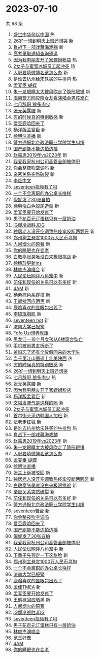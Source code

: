 # 2023-07-10

共 98 条

<!-- BEGIN -->
<!-- 最后更新时间 Mon Jul 10 2023 01:11:52 GMT+0800 (China Standard Time) -->

1. [盛世中华何以中国](https://s.weibo.com//weibo?q=%23%E7%9B%9B%E4%B8%96%E4%B8%AD%E5%8D%8E%E4%BD%95%E4%BB%A5%E4%B8%AD%E5%9B%BD%23&Refer=new_time)
   热
1. [26岁一想到明天上班还想哭](https://s.weibo.com//weibo?q=%2326%E5%B2%81%E4%B8%80%E6%83%B3%E5%88%B0%E6%98%8E%E5%A4%A9%E4%B8%8A%E7%8F%AD%E8%BF%98%E6%83%B3%E5%93%AD%23&t=31&band_rank=1&Refer=top)
   新
1. [肖战下一部戏藏海戏麟](https://s.weibo.com//weibo?q=%23%E8%82%96%E6%88%98%E4%B8%8B%E4%B8%80%E9%83%A8%E6%88%8F%E8%97%8F%E6%B5%B7%E6%88%8F%E9%BA%9F%23&t=31&band_rank=2&Refer=top)
   新
1. [高考录取通知查询通道](https://s.weibo.com//weibo?q=%23%E9%AB%98%E8%80%83%E5%BD%95%E5%8F%96%E9%80%9A%E7%9F%A5%E6%9F%A5%E8%AF%A2%E9%80%9A%E9%81%93%23&t=31&band_rank=3&Refer=top)
1. [因为我男朋友开了家螺蛳粉店](https://s.weibo.com//weibo?q=%23%E5%9B%A0%E4%B8%BA%E6%88%91%E7%94%B7%E6%9C%8B%E5%8F%8B%E5%BC%80%E4%BA%86%E5%AE%B6%E8%9E%BA%E8%9B%B3%E7%B2%89%E5%BA%97%23&t=31&band_rank=4&Refer=top)
   热
1. [2女子与蜜雪冰城员工起冲突](https://s.weibo.com//weibo?q=%232%E5%A5%B3%E5%AD%90%E4%B8%8E%E8%9C%9C%E9%9B%AA%E5%86%B0%E5%9F%8E%E5%91%98%E5%B7%A5%E8%B5%B7%E5%86%B2%E7%AA%81%23&t=31&band_rank=5&Refer=top)
   热
1. [入职要填微博名该怎么办](https://s.weibo.com//weibo?q=%23%E5%85%A5%E8%81%8C%E8%A6%81%E5%A1%AB%E5%BE%AE%E5%8D%9A%E5%90%8D%E8%AF%A5%E6%80%8E%E4%B9%88%E5%8A%9E%23&t=31&band_rank=6&Refer=top)
   新
1. [是谁去杭州给宋轶买的牛排包](https://s.weibo.com//weibo?q=%23%E6%98%AF%E8%B0%81%E5%8E%BB%E6%9D%AD%E5%B7%9E%E7%BB%99%E5%AE%8B%E8%BD%B6%E4%B9%B0%E7%9A%84%E7%89%9B%E6%8E%92%E5%8C%85%23&t=31&band_rank=7&Refer=top)
   热
1. [孟宴臣 蝴蝶](https://s.weibo.com//weibo?q=%E5%AD%9F%E5%AE%B4%E8%87%A3%20%E8%9D%B4%E8%9D%B6&t=31&band_rank=8&Refer=top)
1. [朱一龙眼睛太大被风吹走了隐形眼镜](https://s.weibo.com//weibo?q=%23%E6%9C%B1%E4%B8%80%E9%BE%99%E7%9C%BC%E7%9D%9B%E5%A4%AA%E5%A4%A7%E8%A2%AB%E9%A3%8E%E5%90%B9%E8%B5%B0%E4%BA%86%E9%9A%90%E5%BD%A2%E7%9C%BC%E9%95%9C%23&t=31&band_rank=9&Refer=top)
   新
1. [海南警方回应陪女友看演唱会男孩溺亡](https://s.weibo.com//weibo?q=%23%E6%B5%B7%E5%8D%97%E8%AD%A6%E6%96%B9%E5%9B%9E%E5%BA%94%E9%99%AA%E5%A5%B3%E5%8F%8B%E7%9C%8B%E6%BC%94%E5%94%B1%E4%BC%9A%E7%94%B7%E5%AD%A9%E6%BA%BA%E4%BA%A1%23&t=31&band_rank=10&Refer=top)
1. [七月辞职 狼多肉少](https://s.weibo.com//weibo?q=%E4%B8%83%E6%9C%88%E8%BE%9E%E8%81%8C%20%E7%8B%BC%E5%A4%9A%E8%82%89%E5%B0%91&t=31&band_rank=11&Refer=top)
1. [张元英露腰](https://s.weibo.com//weibo?q=%23%E5%BC%A0%E5%85%83%E8%8B%B1%E9%9C%B2%E8%85%B0%23&t=31&band_rank=12&Refer=top)
   新
1. [穷的时候真的特别敏感](https://s.weibo.com//weibo?q=%E7%A9%B7%E7%9A%84%E6%97%B6%E5%80%99%E7%9C%9F%E7%9A%84%E7%89%B9%E5%88%AB%E6%95%8F%E6%84%9F&t=31&band_rank=13&Refer=top)
   新
1. [爱豆鹿晗回来了](https://s.weibo.com//weibo?q=%23%E7%88%B1%E8%B1%86%E9%B9%BF%E6%99%97%E5%9B%9E%E6%9D%A5%E4%BA%86%23&t=31&band_rank=14&Refer=top)
1. [杨洋版孟宴臣](https://s.weibo.com//weibo?q=%23%E6%9D%A8%E6%B4%8B%E7%89%88%E5%AD%9F%E5%AE%B4%E8%87%A3%23&t=31&band_rank=15&Refer=top)
   新
1. [徐明浩直播](https://s.weibo.com//weibo?q=%E5%BE%90%E6%98%8E%E6%B5%A9%E7%9B%B4%E6%92%AD&t=31&band_rank=16&Refer=top)
   新
1. [警方通报北京政法职业学院学生纠纷](https://s.weibo.com//weibo?q=%23%E8%AD%A6%E6%96%B9%E9%80%9A%E6%8A%A5%E5%8C%97%E4%BA%AC%E6%94%BF%E6%B3%95%E8%81%8C%E4%B8%9A%E5%AD%A6%E9%99%A2%E5%AD%A6%E7%94%9F%E7%BA%A0%E7%BA%B7%23&t=31&band_rank=17&Refer=top)
1. [国产剧能不能边拍边播](https://s.weibo.com//weibo?q=%E5%9B%BD%E4%BA%A7%E5%89%A7%E8%83%BD%E4%B8%8D%E8%83%BD%E8%BE%B9%E6%8B%8D%E8%BE%B9%E6%92%AD&t=31&band_rank=18&Refer=top)
1. [赵露思2019年vs2023年](https://s.weibo.com//weibo?q=%23%E8%B5%B5%E9%9C%B2%E6%80%9D2019%E5%B9%B4vs2023%E5%B9%B4%23&t=31&band_rank=19&Refer=top)
   新
1. [我爱我家杭州公司高管全部被停职](https://s.weibo.com//weibo?q=%23%E6%88%91%E7%88%B1%E6%88%91%E5%AE%B6%E6%9D%AD%E5%B7%9E%E5%85%AC%E5%8F%B8%E9%AB%98%E7%AE%A1%E5%85%A8%E9%83%A8%E8%A2%AB%E5%81%9C%E8%81%8C%23&t=31&band_rank=20&Refer=top)
1. [你会整夜吹空调吗](https://s.weibo.com//weibo?q=%23%E4%BD%A0%E4%BC%9A%E6%95%B4%E5%A4%9C%E5%90%B9%E7%A9%BA%E8%B0%83%E5%90%97%23&t=31&band_rank=21&Refer=top)
   新
1. [亲密关系突然破裂](https://s.weibo.com//weibo?q=%E4%BA%B2%E5%AF%86%E5%85%B3%E7%B3%BB%E7%AA%81%E7%84%B6%E7%A0%B4%E8%A3%82&t=31&band_rank=22&Refer=top)
   新
1. [李灿中文](https://s.weibo.com//weibo?q=%E6%9D%8E%E7%81%BF%E4%B8%AD%E6%96%87&t=31&band_rank=23&Refer=top)
1. [seventeen视频有了吗](https://s.weibo.com//weibo?q=seventeen%E8%A7%86%E9%A2%91%E6%9C%89%E4%BA%86%E5%90%97&t=31&band_rank=24&Refer=top)
1. [一个不会离职的办公桌长啥样](https://s.weibo.com//weibo?q=%23%E4%B8%80%E4%B8%AA%E4%B8%8D%E4%BC%9A%E7%A6%BB%E8%81%8C%E7%9A%84%E5%8A%9E%E5%85%AC%E6%A1%8C%E9%95%BF%E5%95%A5%E6%A0%B7%23&t=31&band_rank=25&Refer=top)
1. [倪妮发了30张自拍](https://s.weibo.com//weibo?q=%23%E5%80%AA%E5%A6%AE%E5%8F%91%E4%BA%8630%E5%BC%A0%E8%87%AA%E6%8B%8D%23&t=31&band_rank=26&Refer=top)
1. [徐明浩白色狼尾造型](https://s.weibo.com//weibo?q=%23%E5%BE%90%E6%98%8E%E6%B5%A9%E7%99%BD%E8%89%B2%E7%8B%BC%E5%B0%BE%E9%80%A0%E5%9E%8B%23&t=31&band_rank=27&Refer=top)
   新
1. [孟宴臣要开始发疯了](https://s.weibo.com//weibo?q=%23%E5%AD%9F%E5%AE%B4%E8%87%A3%E8%A6%81%E5%BC%80%E5%A7%8B%E5%8F%91%E7%96%AF%E4%BA%86%23&t=31&band_rank=28&Refer=top)
1. [男子花百元订蛋糕只有一层奶油](https://s.weibo.com//weibo?q=%23%E7%94%B7%E5%AD%90%E8%8A%B1%E7%99%BE%E5%85%83%E8%AE%A2%E8%9B%8B%E7%B3%95%E5%8F%AA%E6%9C%89%E4%B8%80%E5%B1%82%E5%A5%B6%E6%B2%B9%23&t=31&band_rank=29&Refer=top)
1. [iG爆冷战胜JDG](https://s.weibo.com//weibo?q=%23iG%E7%88%86%E5%86%B7%E6%88%98%E8%83%9CJDG%23&t=31&band_rank=30&Refer=top)
1. [独居老人没开空调致热痉挛咬断两颗牙](https://s.weibo.com//weibo?q=%23%E7%8B%AC%E5%B1%85%E8%80%81%E4%BA%BA%E6%B2%A1%E5%BC%80%E7%A9%BA%E8%B0%83%E8%87%B4%E7%83%AD%E7%97%89%E6%8C%9B%E5%92%AC%E6%96%AD%E4%B8%A4%E9%A2%97%E7%89%99%23&t=31&band_rank=31&Refer=top)
   新
1. [郑州狗主悬赏1000万人民币寻狗](https://s.weibo.com//weibo?q=%23%E9%83%91%E5%B7%9E%E7%8B%97%E4%B8%BB%E6%82%AC%E8%B5%8F1000%E4%B8%87%E4%BA%BA%E6%B0%91%E5%B8%81%E5%AF%BB%E7%8B%97%23&t=31&band_rank=32&Refer=top)
1. [人间烟火的原著](https://s.weibo.com//weibo?q=%E4%BA%BA%E9%97%B4%E7%83%9F%E7%81%AB%E7%9A%84%E5%8E%9F%E8%91%97&t=31&band_rank=33&Refer=top)
   新
1. [你的睡眠也在变老](https://s.weibo.com//weibo?q=%E4%BD%A0%E7%9A%84%E7%9D%A1%E7%9C%A0%E4%B9%9F%E5%9C%A8%E5%8F%98%E8%80%81&t=31&band_rank=34&Refer=top)
1. [白敬亭张昊唯没白来极限挑战](https://s.weibo.com//weibo?q=%23%E7%99%BD%E6%95%AC%E4%BA%AD%E5%BC%A0%E6%98%8A%E5%94%AF%E6%B2%A1%E7%99%BD%E6%9D%A5%E6%9E%81%E9%99%90%E6%8C%91%E6%88%98%23&t=31&band_rank=35&Refer=top)
   新
1. [徐穗珍更新ins](https://s.weibo.com//weibo?q=%23%E5%BE%90%E7%A9%97%E7%8F%8D%E6%9B%B4%E6%96%B0ins%23&t=31&band_rank=36&Refer=top)
1. [林俊杰演唱会](https://s.weibo.com//weibo?q=%E6%9E%97%E4%BF%8A%E6%9D%B0%E6%BC%94%E5%94%B1%E4%BC%9A&t=31&band_rank=37&Refer=top)
   新
1. [人民论坛网评八角笼中](https://s.weibo.com//weibo?q=%23%E4%BA%BA%E6%B0%91%E8%AE%BA%E5%9D%9B%E7%BD%91%E8%AF%84%E5%85%AB%E8%A7%92%E7%AC%BC%E4%B8%AD%23&t=31&band_rank=38&Refer=top)
   新
1. [前任和现任的关系可以有多好](https://s.weibo.com//weibo?q=%E5%89%8D%E4%BB%BB%E5%92%8C%E7%8E%B0%E4%BB%BB%E7%9A%84%E5%85%B3%E7%B3%BB%E5%8F%AF%E4%BB%A5%E6%9C%89%E5%A4%9A%E5%A5%BD&t=31&band_rank=39&Refer=top)
   新
1. [4AM](https://s.weibo.com//weibo?q=4AM&t=31&band_rank=40&Refer=top) 新
1. [杨紫棕色系穿搭](https://s.weibo.com//weibo?q=%23%E6%9D%A8%E7%B4%AB%E6%A3%95%E8%89%B2%E7%B3%BB%E7%A9%BF%E6%90%AD%23&t=31&band_rank=41&Refer=top)
   新
1. [王鹤棣回应晒黑](https://s.weibo.com//weibo?q=%23%E7%8E%8B%E9%B9%A4%E6%A3%A3%E5%9B%9E%E5%BA%94%E6%99%92%E9%BB%91%23&t=31&band_rank=42&Refer=top)
   新
1. [鹿晗喜欢的显眼包出现了](https://s.weibo.com//weibo?q=%23%E9%B9%BF%E6%99%97%E5%96%9C%E6%AC%A2%E7%9A%84%E6%98%BE%E7%9C%BC%E5%8C%85%E5%87%BA%E7%8E%B0%E4%BA%86%23&t=31&band_rank=43&Refer=top)
1. [李硕珉胸肌](https://s.weibo.com//weibo?q=%E6%9D%8E%E7%A1%95%E7%8F%89%E8%83%B8%E8%82%8C&t=31&band_rank=44&Refer=top)
   新
1. [seventeen hot](https://s.weibo.com//weibo?q=seventeen%20hot&t=31&band_rank=45&Refer=top)
   新
1. [济南大学已报警](https://s.weibo.com//weibo?q=%23%E6%B5%8E%E5%8D%97%E5%A4%A7%E5%AD%A6%E5%B7%B2%E6%8A%A5%E8%AD%A6%23&t=31&band_rank=46&Refer=top)
1. [Fofo Uzi想弄就跟](https://s.weibo.com//weibo?q=Fofo%20Uzi%E6%83%B3%E5%BC%84%E5%B0%B1%E8%B7%9F&t=31&band_rank=47&Refer=top)
1. [黑龙江一18个月女孩从6楼窗台坠亡](https://s.weibo.com//weibo?q=%23%E9%BB%91%E9%BE%99%E6%B1%9F%E4%B8%8018%E4%B8%AA%E6%9C%88%E5%A5%B3%E5%AD%A9%E4%BB%8E6%E6%A5%BC%E7%AA%97%E5%8F%B0%E5%9D%A0%E4%BA%A1%23&t=31&band_rank=48&Refer=top)
1. [手机被前男友折断了](https://s.weibo.com//weibo?q=%23%E6%89%8B%E6%9C%BA%E8%A2%AB%E5%89%8D%E7%94%B7%E5%8F%8B%E6%8A%98%E6%96%AD%E4%BA%86%23&t=31&band_rank=49&Refer=top)
1. [爸妈忘了还有个放假回来的大学生](https://s.weibo.com//weibo?q=%23%E7%88%B8%E5%A6%88%E5%BF%98%E4%BA%86%E8%BF%98%E6%9C%89%E4%B8%AA%E6%94%BE%E5%81%87%E5%9B%9E%E6%9D%A5%E7%9A%84%E5%A4%A7%E5%AD%A6%E7%94%9F%23&t=31&band_rank=50&Refer=top)
1. [当千里江山图遇上壮美陕西](https://s.weibo.com//weibo?q=%23%E5%BD%93%E5%8D%83%E9%87%8C%E6%B1%9F%E5%B1%B1%E5%9B%BE%E9%81%87%E4%B8%8A%E5%A3%AE%E7%BE%8E%E9%99%95%E8%A5%BF%23&Refer=new_time)
   热
1. [穷的时候真的特别敏感](https://s.weibo.com//weibo?q=%E7%A9%B7%E7%9A%84%E6%97%B6%E5%80%99%E7%9C%9F%E7%9A%84%E7%89%B9%E5%88%AB%E6%95%8F%E6%84%9F&t=31&band_rank=1&Refer=top)
   新
1. [26岁一想到明天上班还想哭](https://s.weibo.com//weibo?q=%2326%E5%B2%81%E4%B8%80%E6%83%B3%E5%88%B0%E6%98%8E%E5%A4%A9%E4%B8%8A%E7%8F%AD%E8%BF%98%E6%83%B3%E5%93%AD%23&t=31&band_rank=2&Refer=top)
1. [七月辞职 狼多肉少](https://s.weibo.com//weibo?q=%E4%B8%83%E6%9C%88%E8%BE%9E%E8%81%8C%20%E7%8B%BC%E5%A4%9A%E8%82%89%E5%B0%91&t=31&band_rank=4&Refer=top)
   热
1. [张元英露腰](https://s.weibo.com//weibo?q=%23%E5%BC%A0%E5%85%83%E8%8B%B1%E9%9C%B2%E8%85%B0%23&t=31&band_rank=5&Refer=top)
   新
1. [因为我男朋友开了家螺蛳粉店](https://s.weibo.com//weibo?q=%23%E5%9B%A0%E4%B8%BA%E6%88%91%E7%94%B7%E6%9C%8B%E5%8F%8B%E5%BC%80%E4%BA%86%E5%AE%B6%E8%9E%BA%E8%9B%B3%E7%B2%89%E5%BA%97%23&t=31&band_rank=6&Refer=top)
1. [杨洋版孟宴臣](https://s.weibo.com//weibo?q=%23%E6%9D%A8%E6%B4%8B%E7%89%88%E5%AD%9F%E5%AE%B4%E8%87%A3%23&t=31&band_rank=7&Refer=top)
   新
1. [文韬发脾气是这样的吗](https://s.weibo.com//weibo?q=%E6%96%87%E9%9F%AC%E5%8F%91%E8%84%BE%E6%B0%94%E6%98%AF%E8%BF%99%E6%A0%B7%E7%9A%84%E5%90%97&t=31&band_rank=8&Refer=top)
   新
1. [2女子与蜜雪冰城员工起冲突](https://s.weibo.com//weibo?q=%232%E5%A5%B3%E5%AD%90%E4%B8%8E%E8%9C%9C%E9%9B%AA%E5%86%B0%E5%9F%8E%E5%91%98%E5%B7%A5%E8%B5%B7%E5%86%B2%E7%AA%81%23&t=31&band_rank=9&Refer=top)
1. [首尔街头采访韩国人加班](https://s.weibo.com//weibo?q=%E9%A6%96%E5%B0%94%E8%A1%97%E5%A4%B4%E9%87%87%E8%AE%BF%E9%9F%A9%E5%9B%BD%E4%BA%BA%E5%8A%A0%E7%8F%AD&t=31&band_rank=11&Refer=top)
   新
1. [法老走红毯](https://s.weibo.com//weibo?q=%23%E6%B3%95%E8%80%81%E8%B5%B0%E7%BA%A2%E6%AF%AF%23&t=31&band_rank=12&Refer=top)
   新
1. [是谁去杭州给宋轶买的牛排包](https://s.weibo.com//weibo?q=%23%E6%98%AF%E8%B0%81%E5%8E%BB%E6%9D%AD%E5%B7%9E%E7%BB%99%E5%AE%8B%E8%BD%B6%E4%B9%B0%E7%9A%84%E7%89%9B%E6%8E%92%E5%8C%85%23&t=31&band_rank=13&Refer=top)
   热
1. [肖战下一部戏藏海戏麟](https://s.weibo.com//weibo?q=%23%E8%82%96%E6%88%98%E4%B8%8B%E4%B8%80%E9%83%A8%E6%88%8F%E8%97%8F%E6%B5%B7%E6%88%8F%E9%BA%9F%23&t=31&band_rank=14&Refer=top)
1. [赵露思2019年vs2023年](https://s.weibo.com//weibo?q=%23%E8%B5%B5%E9%9C%B2%E6%80%9D2019%E5%B9%B4vs2023%E5%B9%B4%23&t=31&band_rank=15&Refer=top)
   新
1. [朱一龙眼睛太大被风吹走了隐形眼镜](https://s.weibo.com//weibo?q=%23%E6%9C%B1%E4%B8%80%E9%BE%99%E7%9C%BC%E7%9D%9B%E5%A4%AA%E5%A4%A7%E8%A2%AB%E9%A3%8E%E5%90%B9%E8%B5%B0%E4%BA%86%E9%9A%90%E5%BD%A2%E7%9C%BC%E9%95%9C%23&t=31&band_rank=16&Refer=top)
1. [入职要填微博名该怎么办](https://s.weibo.com//weibo?q=%23%E5%85%A5%E8%81%8C%E8%A6%81%E5%A1%AB%E5%BE%AE%E5%8D%9A%E5%90%8D%E8%AF%A5%E6%80%8E%E4%B9%88%E5%8A%9E%23&t=31&band_rank=17&Refer=top)
1. [孟宴臣 蝴蝶](https://s.weibo.com//weibo?q=%E5%AD%9F%E5%AE%B4%E8%87%A3%20%E8%9D%B4%E8%9D%B6&t=31&band_rank=18&Refer=top)
1. [徐明浩直播](https://s.weibo.com//weibo?q=%E5%BE%90%E6%98%8E%E6%B5%A9%E7%9B%B4%E6%92%AD&t=31&band_rank=19&Refer=top)
1. [张兰上诉被驳回](https://s.weibo.com//weibo?q=%23%E5%BC%A0%E5%85%B0%E4%B8%8A%E8%AF%89%E8%A2%AB%E9%A9%B3%E5%9B%9E%23&t=31&band_rank=20&Refer=top)
   新
1. [独居老人没开空调致热痉挛咬断两颗牙](https://s.weibo.com//weibo?q=%23%E7%8B%AC%E5%B1%85%E8%80%81%E4%BA%BA%E6%B2%A1%E5%BC%80%E7%A9%BA%E8%B0%83%E8%87%B4%E7%83%AD%E7%97%89%E6%8C%9B%E5%92%AC%E6%96%AD%E4%B8%A4%E9%A2%97%E7%89%99%23&t=31&band_rank=21&Refer=top)
   新
1. [白敬亭张昊唯没白来极限挑战](https://s.weibo.com//weibo?q=%23%E7%99%BD%E6%95%AC%E4%BA%AD%E5%BC%A0%E6%98%8A%E5%94%AF%E6%B2%A1%E7%99%BD%E6%9D%A5%E6%9E%81%E9%99%90%E6%8C%91%E6%88%98%23&t=31&band_rank=22&Refer=top)
   新
1. [亲密关系突然破裂](https://s.weibo.com//weibo?q=%E4%BA%B2%E5%AF%86%E5%85%B3%E7%B3%BB%E7%AA%81%E7%84%B6%E7%A0%B4%E8%A3%82&t=31&band_rank=23&Refer=top)
   新
1. [前任和现任的关系可以有多好](https://s.weibo.com//weibo?q=%E5%89%8D%E4%BB%BB%E5%92%8C%E7%8E%B0%E4%BB%BB%E7%9A%84%E5%85%B3%E7%B3%BB%E5%8F%AF%E4%BB%A5%E6%9C%89%E5%A4%9A%E5%A5%BD&t=31&band_rank=24&Refer=top)
   新
1. [警方通报北京政法职业学院学生纠纷](https://s.weibo.com//weibo?q=%23%E8%AD%A6%E6%96%B9%E9%80%9A%E6%8A%A5%E5%8C%97%E4%BA%AC%E6%94%BF%E6%B3%95%E8%81%8C%E4%B8%9A%E5%AD%A6%E9%99%A2%E5%AD%A6%E7%94%9F%E7%BA%A0%E7%BA%B7%23&t=31&band_rank=25&Refer=top)
1. [seventeen舞台](https://s.weibo.com//weibo?q=seventeen%E8%88%9E%E5%8F%B0&t=31&band_rank=26&Refer=top)
   新
1. [你会整夜吹空调吗](https://s.weibo.com//weibo?q=%23%E4%BD%A0%E4%BC%9A%E6%95%B4%E5%A4%9C%E5%90%B9%E7%A9%BA%E8%B0%83%E5%90%97%23&t=31&band_rank=27&Refer=top)
1. [爱豆鹿晗回来了](https://s.weibo.com//weibo?q=%23%E7%88%B1%E8%B1%86%E9%B9%BF%E6%99%97%E5%9B%9E%E6%9D%A5%E4%BA%86%23&t=31&band_rank=28&Refer=top)
1. [国产剧能不能边拍边播](https://s.weibo.com//weibo?q=%E5%9B%BD%E4%BA%A7%E5%89%A7%E8%83%BD%E4%B8%8D%E8%83%BD%E8%BE%B9%E6%8B%8D%E8%BE%B9%E6%92%AD&t=31&band_rank=29&Refer=top)
1. [倪妮发了30张自拍](https://s.weibo.com//weibo?q=%23%E5%80%AA%E5%A6%AE%E5%8F%91%E4%BA%8630%E5%BC%A0%E8%87%AA%E6%8B%8D%23&t=31&band_rank=30&Refer=top)
1. [我爱我家杭州公司高管全部被停职](https://s.weibo.com//weibo?q=%23%E6%88%91%E7%88%B1%E6%88%91%E5%AE%B6%E6%9D%AD%E5%B7%9E%E5%85%AC%E5%8F%B8%E9%AB%98%E7%AE%A1%E5%85%A8%E9%83%A8%E8%A2%AB%E5%81%9C%E8%81%8C%23&t=31&band_rank=31&Refer=top)
1. [人民论坛网评八角笼中](https://s.weibo.com//weibo?q=%23%E4%BA%BA%E6%B0%91%E8%AE%BA%E5%9D%9B%E7%BD%91%E8%AF%84%E5%85%AB%E8%A7%92%E7%AC%BC%E4%B8%AD%23&t=31&band_rank=32&Refer=top)
   新
1. [下辈子先预定一下这张脸](https://s.weibo.com//weibo?q=%E4%B8%8B%E8%BE%88%E5%AD%90%E5%85%88%E9%A2%84%E5%AE%9A%E4%B8%80%E4%B8%8B%E8%BF%99%E5%BC%A0%E8%84%B8&t=31&band_rank=33&Refer=top)
   新
1. [郑州狗主悬赏1000万人民币寻狗](https://s.weibo.com//weibo?q=%23%E9%83%91%E5%B7%9E%E7%8B%97%E4%B8%BB%E6%82%AC%E8%B5%8F1000%E4%B8%87%E4%BA%BA%E6%B0%91%E5%B8%81%E5%AF%BB%E7%8B%97%23&t=31&band_rank=34&Refer=top)
1. [一个不会离职的办公桌长啥样](https://s.weibo.com//weibo?q=%23%E4%B8%80%E4%B8%AA%E4%B8%8D%E4%BC%9A%E7%A6%BB%E8%81%8C%E7%9A%84%E5%8A%9E%E5%85%AC%E6%A1%8C%E9%95%BF%E5%95%A5%E6%A0%B7%23&t=31&band_rank=35&Refer=top)
1. [济南大学已报警](https://s.weibo.com//weibo?q=%23%E6%B5%8E%E5%8D%97%E5%A4%A7%E5%AD%A6%E5%B7%B2%E6%8A%A5%E8%AD%A6%23&t=31&band_rank=37&Refer=top)
1. [鹿晗喜欢的显眼包出现了](https://s.weibo.com//weibo?q=%23%E9%B9%BF%E6%99%97%E5%96%9C%E6%AC%A2%E7%9A%84%E6%98%BE%E7%9C%BC%E5%8C%85%E5%87%BA%E7%8E%B0%E4%BA%86%23&t=31&band_rank=38&Refer=top)
1. [孟佳TMEA](https://s.weibo.com//weibo?q=%E5%AD%9F%E4%BD%B3TMEA&t=31&band_rank=39&Refer=top)
   新
1. [孟宴臣要开始发疯了](https://s.weibo.com//weibo?q=%23%E5%AD%9F%E5%AE%B4%E8%87%A3%E8%A6%81%E5%BC%80%E5%A7%8B%E5%8F%91%E7%96%AF%E4%BA%86%23&t=31&band_rank=40&Refer=top)
1. [王鹤棣回应晒黑](https://s.weibo.com//weibo?q=%23%E7%8E%8B%E9%B9%A4%E6%A3%A3%E5%9B%9E%E5%BA%94%E6%99%92%E9%BB%91%23&t=31&band_rank=41&Refer=top)
   新
1. [人间烟火的原著](https://s.weibo.com//weibo?q=%E4%BA%BA%E9%97%B4%E7%83%9F%E7%81%AB%E7%9A%84%E5%8E%9F%E8%91%97&t=31&band_rank=42&Refer=top)
1. [iG爆冷战胜JDG](https://s.weibo.com//weibo?q=%23iG%E7%88%86%E5%86%B7%E6%88%98%E8%83%9CJDG%23&t=31&band_rank=43&Refer=top)
1. [seventeen视频有了吗](https://s.weibo.com//weibo?q=seventeen%E8%A7%86%E9%A2%91%E6%9C%89%E4%BA%86%E5%90%97&t=31&band_rank=44&Refer=top)
1. [男子花百元订蛋糕只有一层奶油](https://s.weibo.com//weibo?q=%23%E7%94%B7%E5%AD%90%E8%8A%B1%E7%99%BE%E5%85%83%E8%AE%A2%E8%9B%8B%E7%B3%95%E5%8F%AA%E6%9C%89%E4%B8%80%E5%B1%82%E5%A5%B6%E6%B2%B9%23&t=31&band_rank=45&Refer=top)
1. [林俊杰演唱会](https://s.weibo.com//weibo?q=%E6%9E%97%E4%BF%8A%E6%9D%B0%E6%BC%94%E5%94%B1%E4%BC%9A&t=31&band_rank=46&Refer=top)
1. [范玉好蠢](https://s.weibo.com//weibo?q=%E8%8C%83%E7%8E%89%E5%A5%BD%E8%A0%A2&t=31&band_rank=48&Refer=top)
1. [4AM](https://s.weibo.com//weibo?q=4AM&t=31&band_rank=49&Refer=top)
1. [你的睡眠也在变老](https://s.weibo.com//weibo?q=%E4%BD%A0%E7%9A%84%E7%9D%A1%E7%9C%A0%E4%B9%9F%E5%9C%A8%E5%8F%98%E8%80%81&t=31&band_rank=50&Refer=top)

<!-- END -->
